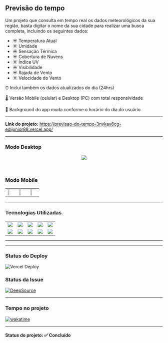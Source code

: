 <h2>Previsão do tempo</h2>

<p>Um projeto que consulta em tempo real os dados meteorológicos da sua região, basta digitar o nome da sua cidade para realizar uma busca completa, incluindo os seguintes dados:</p>

<ul>
<li>☀️ Temperatura Atual</li>
<li>☀️ Umidade</li>
<li>☀️ Sensação Térmica</li>
<li>☀️ Cobertura de Nuvens</li>
<li>☀️ Índice UV</li>
<li>☀️ Visibilidade</li>
<li>☀️ Rajada de Vento</li>
<li>☀️ Velocidade do Vento</li>
</ul>

<p>⏰ Inclui também os dados atualizados do dia (24hrs)</p>

<p>🌡️ Versão Mobile (celular) e Desktop (PC) com total responsividade</p>

<p>🎨 Background do app muda conforme o horário do dia do usuário</p>

<hr>

<strong>Link do projeto:</strong> <a href="https://previsao-do-tempo-3nvkav6cg-edijunior88.vercel.app/" target="_blank" >https://previsao-do-tempo-3nvkav6cg-edijunior88.vercel.app/</a>

<hr>

<h3><strong>Modo Desktop</strong></h3>
<p align="center">
  <img src="./img-readme/Previsão-do-Tempo-app.jpg">
</p>

<br />

<h3><strong>Modo Mobile</strong></h3>
<p align="center">
  <table>
  <tr>
    <td>
      <img src="./img-readme/Previsão-do-Tempo-mobile-manha.jpg" width="50%">
    </td>
    <td>
      <img src="./img-readme/Previsão-do-Tempo-mobile-tarde.jpg" width="50%">
    </td>
    <td>
      <img src="./img-readme/Previsão-do-Tempo-mobile-noite.jpg" width="50%">
    </td>
  </tr>
</table>
</p>

<hr>

<h3><strong>Tecnologias Utilizadas</strong></h3>

<table>
  <tr>
    <td><img src="https://img.shields.io/badge/HTML5-ececec.svg?logo=html5&style=plastic" /></td>
    <td><img src="https://img.shields.io/badge/CSS3-2572b6.svg?logo=css3&style=plastic" /></td>
    <td><img src="https://img.shields.io/badge/JavaScript-000.svg?logo=javascript&style=plastic" /></td>
    <td><img src="https://img.shields.io/badge/Vue.js-32475b.svg?logo=vue.js&style=plastic" /></td>
    <td><img src="https://img.shields.io/badge/Nuxt.js-2e475b.svg?logo=nuxt.js&style=plastic" /></td>
  </tr>
  
  <tr>
    <td><img src="https://img.shields.io/badge/TailwindCSS-f7fafc.svg?logo=tailwindcss&style=plastic" /></td>
    <td><img src="https://img.shields.io/badge/Vercel-000.svg?logo=vercel&style=plastic" /></td>
    <td><img src="https://img.shields.io/badge/Visual Studio Code-007acc.svg?logo=visual-studio-code&style=plastic" /></td>
    <td><img src="https://img.shields.io/badge/Windows-0078d6.svg?logo=windows&style=plastic" /></td>
    <td><img src="https://img.shields.io/badge/npm-cb3837.svg?logo=npm&style=plastic" /></td>
  </tr>
</table>

<hr>

<hr>

<h3>Status do Deploy</h3>

<img src="https://therealsujitk-vercel-badge.vercel.app/?app=previsao-do-tempo-nuxt&style=plastic" alt="Vercel Deploy">

<h3>Status da Issue</h3>

<a href="https://app.deepsource.com/gh/EdiJunior88/Previsao_do_Tempo/" target="_blank"><img alt="DeepSource" title="DeepSource" src="https://app.deepsource.com/gh/EdiJunior88/Previsao_do_Tempo.svg/?label=resolved+issues&show_trend=true&token=L5Hr93aHR9nbRU5km9B0yCsb"/></a>

<hr>

<h3>Tempo no projeto</h3>

<p>
 <a href="https://wakatime.com/badge/github/EdiJunior88/Previsao_do_Tempo">
  <img src="https://wakatime.com/badge/github/EdiJunior88/Previsao_do_Tempo.svg" alt="wakatime">
 </a>
</p>

<hr>

<h4><b>Status do projeto:</b> ✅ Concluído</h4>
